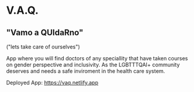 # V.A.Q.
## "Vamo a QUIdaRno" 
("lets take care of ourselves")


App where you will find doctors of any speciallity that have taken courses on gender perspective and inclusivity. As the LGBTTTQAI+ community deserves and needs a safe inviroment in the health care system.


Deployed App:
https://vaq.netlify.app
